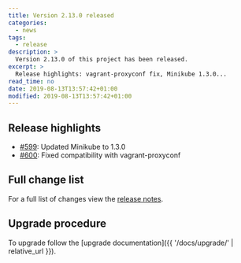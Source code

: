 ```yaml
---
title: Version 2.13.0 released
categories:
  - news
tags:
  - release
description: >
  Version 2.13.0 of this project has been released.
excerpt: >
  Release highlights: vagrant-proxyconf fix, Minikube 1.3.0...
read_time: no
date: 2019-08-13T13:57:42+01:00
modified: 2019-08-13T13:57:42+01:00
---
```


## Release highlights

* [#599](https://github.com/gantsign/development-environment/pull/599):
  Updated Minikube to 1.3.0
* [#600](https://github.com/gantsign/development-environment/pull/600):
  Fixed compatibility with vagrant-proxyconf

## Full change list

For a full list of changes view the
[release notes](https://github.com/gantsign/development-environment/releases/tag/2.13.0).

## Upgrade procedure

To upgrade follow the
[upgrade documentation]({{ '/docs/upgrade/' | relative_url }}).
